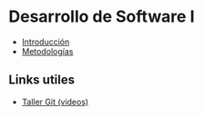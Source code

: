 # Desarrollo de Software I

- [Introducción](introduccion.md)
- [Metodologías](metodologias.md)


## Links utiles
- [Taller Git (videos)](https://www.youtube.com/playlist?list=PLBD-V2suZup_a78x_d9eSBhv6Gu2UwbWr)